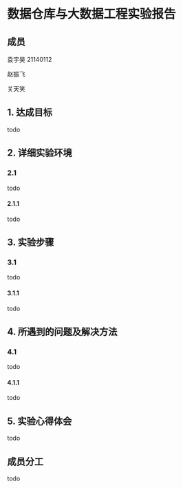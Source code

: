 # 数据仓库与大数据工程实验报告

## 成员

袁宇昊 21140112

赵振飞 

关天笑

## 1. 达成目标

todo

## 2. 详细实验环境

### 2.1

todo

#### 2.1.1

todo

## 3. 实验步骤

### 3.1

todo

#### 3.1.1

todo

## 4. 所遇到的问题及解决方法

### 4.1

todo

#### 4.1.1

todo

## 5. 实验心得体会

todo

## 成员分工

todo